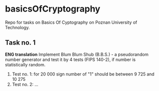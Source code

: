 # basicsOfCryptography
Repo for tasks on Basics Of Cyptography on Poznan University of Technology. 

## Task no. 1

**ENG translation**
Implement Blum Blum Shub (B.B.S.) - a pseudorandom number generator and test it by 4 tests (FIPS 140-2), if number is statistically random. 
1. Test no. 1: for 20 000 sign number of "1" should be between 9 725 and 10 275
1. Test no. 2: ...



